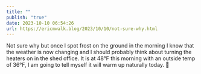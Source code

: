 ```yaml
---
title: ""
publish: "true"
date: 2023-10-10 06:54:26
url: https://ericmwalk.blog/2023/10/10/not-sure-why.html
---
```


Not sure why but once I spot frost on the ground in the morning I know that the weather is now changing and I should probably think about turning the heaters on in the shed office. It is at 48°F this morning with an outside temp of 36°F, I am going to tell myself it will warm up naturally today. 🥶